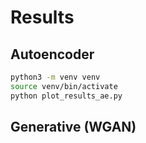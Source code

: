 # Results

## Autoencoder
```bash
python3 -m venv venv
source venv/bin/activate
python plot_results_ae.py
```

## Generative (WGAN)